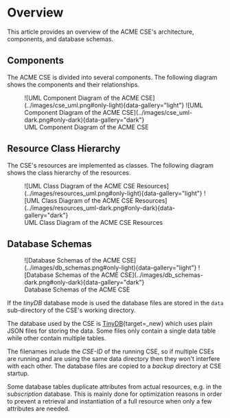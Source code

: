 # Overview

This article provides an overview of the ACME CSE's architecture, components, and database schemas. 

## Components

The ACME CSE is divided into several components. The following diagram shows the components and their relationships.

<figure markdown="1">
![UML Component Diagram of the ACME CSE](../images/cse_uml.png#only-light){data-gallery="light"}
![UML Component Diagram of the ACME CSE](../images/cse_uml-dark.png#only-dark){data-gallery="dark"}
<figcaption>UML Component Diagram of the ACME CSE</figcaption>
</figure>

## Resource Class Hierarchy

The CSE's resources are implemented as classes. The following diagram shows the class hierarchy of the resources.

<figure markdown="1">
![UML Class Diagram of the ACME CSE Resources](../images/resources_uml.png#only-light){data-gallery="light"}
![UML Class Diagram of the ACME CSE Resources](../images/resources_uml-dark.png#only-dark){data-gallery="dark"}
<figcaption>UML Class Diagram of the ACME CSE Resources</figcaption>
</figcaption>
</figure>

## Database Schemas

<figure markdown="1">
![Database Schemas of the ACME CSE](../images/db_schemas.png#only-light){data-gallery="light"}
![Database Schemas of the ACME CSE](../images/db_schemas-dark.png#only-dark){data-gallery="dark"}
<figcaption>Database Schemas of the ACME CSE</figcaption>
</figcaption>
</figure>

If the *tinyDB* database mode is used the database files are stored in the `data` sub-directory of the CSE's working directory. 

The database used by the CSE is [TinyDB](https://github.com/msiemens/tinydb){target=_new} which uses plain JSON files for storing the data. Some files only contain a single data table while other contain multiple tables.

The filenames include the *CSE-ID* of the running CSE, so if multiple CSEs are running and are using the same data directory then they won't interfere with each other. The database files are copied to a *backup* directory at CSE startup.

Some database tables duplicate attributes from actual resources, e.g. in the *subscription* database. This is mainly done for optimization reasons in order to prevent a retrieval and instantiation of a full resource when only a few attributes are needed.
